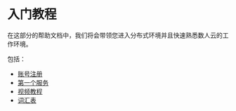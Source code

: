 # 入门教程

在这部分的帮助文档中，我们将会带领您进入分布式环境并且快速熟悉数人云的工作环境。  

包括：  
* [账号注册](register.md)  
* [第一个服务](2048.md)  
* [视频教程](video.md)  
* [词汇表](vocabulary.md)  